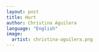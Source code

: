 ```yaml
---
layout: post
title: Hurt
author: Christina Aguilera
language: "English"
image:
  artist: christina-aguilera.png
---
```

